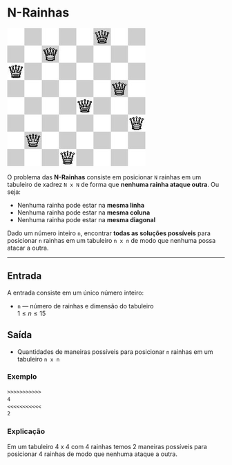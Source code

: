 # N-Rainhas

![_](https://raw.githubusercontent.com/qxcodeed/arcade/master/base/n_rainhas/cover.jpg)

O problema das **N-Rainhas** consiste em posicionar `N` rainhas em um tabuleiro de xadrez `N x N` de forma que **nenhuma rainha ataque outra**. Ou seja:

- Nenhuma rainha pode estar na **mesma linha**
- Nenhuma rainha pode estar na **mesma coluna**
- Nenhuma rainha pode estar na **mesma diagonal**


Dado um número inteiro `n`, encontrar **todas as soluções possíveis** para posicionar `n` rainhas em um tabuleiro `n x n` de modo que nenhuma possa atacar a outra.

---

## Entrada

A entrada consiste em um único número inteiro:

- `n` — número de rainhas e dimensão do tabuleiro  
  $1 \leq n \leq 15$

## Saída

- Quantidades de maneiras possíveis para posicionar `n` rainhas em um tabuleiro `n x n`

### Exemplo

```txt
>>>>>>>>>>>
4
<<<<<<<<<<<
2
```
### Explicação
Em um tabuleiro 4 x 4 com 4 rainhas temos 2 maneiras possíveis para posicionar 4 rainhas de modo que nenhuma ataque a outra.
